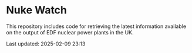 # Nuke Watch

This repository includes code for retrieving the latest information available on the output of EDF nuclear power plants in the UK.

Last updated: 2025-02-09 23:13